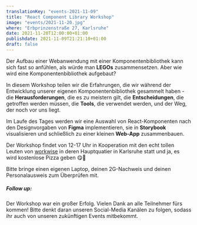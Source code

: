 ```yaml
---
translationKey: "events-2021-11-09"
title: "React Component Library Workshop"
image: "events/2021-11-20.jpg"
where: "Erbprinzenstraße 27, Karlsruhe"
date: 2021-11-20T12:00:00+01:00
publishdate: 2021-11-09T21:21:10+01:00
draft: false
---
```


Der Aufbau einer Webanwendung mit einer Komponentenbibliothek kann sich fast so anfühlen, als würde man **LEGOs** zusammensetzen. Aber wie wird eine Komponentenbibliothek aufgebaut?

In diesem Workshop teilen wir die Erfahrungen, die wir während der Entwicklung unserer eigenen Komponentenbibliothek gesammelt haben - die **Herausforderungen**, die es zu meistern gilt, die **Entscheidungen**, die getroffen werden müssen, die **Tools**, die verwendet werden, und der Weg, der noch vor uns liegt.

Im Laufe des Tages werden wir eine Auswahl von React-Komponenten nach den Designvorgaben von **Figma** implementieren, sie in **Storybook** visualisieren und schließlich zu einer kleinen **Web-App** zusammenbauen.

Der Workshop findet von 12-17 Uhr in Kooperation mit den echt tollen Leuten von [workwise](https://www.workwise.io/) in deren Hauptquatier in Karlsruhe statt und ja, es wird kostenlose Pizza geben 😋🍕

Bitte bringe einen eigenen Laptop, deinen 2G-Nachweis und deinen Personalausweis zum Überprüfen mit.

##### Follow up:

Der Workshop war ein großer Erfolg. Vielen Dank an alle Teilnehmer fürs kommen! Bitte denkt daran unseren Social-Media Kanälen zu folgen, sodass ihr auch von unseren zukünftigen Events mitbekommt.
